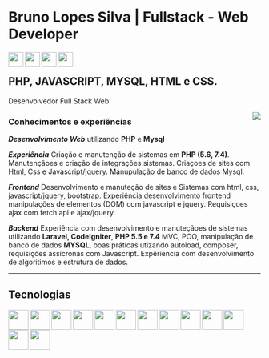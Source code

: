 # Bruno Lopes Silva | Fullstack - Web Developer

<div class="icons">
  <a href="https://www.linkedin.com/in/bruno-silva-6401aa24b/">
    <img align="left" height="30" src="https://cdn.jsdelivr.net/gh/devicons/devicon/icons/linkedin/linkedin-original.svg" />
  </a>
  <a href="mailto:brunolopessilva34@gmail.com">
    <img align="left" height="30" src="https://cdn-icons-png.flaticon.com/512/281/281769.png" />
  </a>
  <a href="https://www.instagram.com/brunosilva_brn/">
    <img align="left" height="30" src="https://cdn-icons-png.flaticon.com/512/2111/2111463.png" />
  </a>
  <a href="https://github.com/brunosilvabrn">
    <img align="left" height="30" src="https://cdn.jsdelivr.net/gh/devicons/devicon/icons/github/github-original.svg" />
  </a>
</div>

<br>

## PHP, JAVASCRIPT, MYSQL, HTML e CSS.

Desenvolvedor Full Stack Web. 

<img align="right" src="https://thumbs.gfycat.com/HeavyLiquidAnnelid-size_restricted.gif" />

### Conhecimentos e experiências

***Desenvolvimento Web*** utilizando **PHP** e **Mysql**

***Experiência*** Criação e manutenção de sistemas em **PHP (5.6, 7.4)**. Manutençãoes e criação de integrações sistemas. Criaçoes de sites com Html, Css e Javascript/jquery. Manupulação de banco de dados Mysql.

***Frontend*** Desenvolvimento e manuteção de sites e Sistemas com html, css, javascript/jquery, bootstrap.
Experiência desenvolvimento frontend manipulações de elementos (DOM) com javascript e jquery.
Requisiçoes ajax com fetch api e ajax/jquery.

***Backend*** Experiência com desenvolvimento e manuteçãoes de sistemas utilizando **Laravel, CodeIgniter**, **PHP 5.5 e 7.4** MVC, POO, manipulação de banco de dados **MYSQL**, boas práticas utizando autoload, composer, requisições assícronas com Javascript. Expêriencia com desenvolvimento de algoritimos e estrutura de dados.
<hr>

## Tecnologias

<div class="icons">
  <img align="left" height="40" src="https://cdn.jsdelivr.net/gh/devicons/devicon/icons/html5/html5-original.svg" />
  <img align="left" height="40" src="https://cdn.jsdelivr.net/gh/devicons/devicon/icons/css3/css3-original.svg" />
  <img align="left" height="40" src="https://cdn.jsdelivr.net/gh/devicons/devicon/icons/javascript/javascript-original.svg" />
  <img align="left" height="40" src="https://cdn.jsdelivr.net/gh/devicons/devicon/icons/php/php-original.svg" />
  <img align="left" height="40" src="https://cdn.jsdelivr.net/gh/devicons/devicon/icons/mysql/mysql-original-wordmark.svg" />
<!--   <img align="left" height="35" src="https://cdn.jsdelivr.net/gh/devicons/devicon/icons/java/java-original.svg" /> -->
  <img align="left" height="40" src="https://cdn.jsdelivr.net/gh/devicons/devicon/icons/bootstrap/bootstrap-original.svg" />
  <img align="left" height="40" src="https://cdn.jsdelivr.net/gh/devicons/devicon/icons/git/git-original.svg" />
  <img align="left" height="40" src="https://cdn.jsdelivr.net/gh/devicons/devicon/icons/github/github-original-wordmark.svg" />
  
  <img align="left" height="40" src="https://cdn.jsdelivr.net/gh/devicons/devicon/icons/laravel/laravel-plain-wordmark.svg" />
  <img align="left" height="40" src="https://cdn.jsdelivr.net/gh/devicons/devicon/icons/codeigniter/codeigniter-plain.svg" />
  <img align="left" height="40" src="https://cdn.jsdelivr.net/gh/devicons/devicon/icons/bitbucket/bitbucket-original-wordmark.svg" />
  <img align="left" height="40" src="https://cdn.jsdelivr.net/gh/devicons/devicon/icons/jquery/jquery-original-wordmark.svg" />
  <img align="left" height="40" src="https://cdn.jsdelivr.net/gh/devicons/devicon/icons/vscode/vscode-original.svg" />
  
<!--   <img align="left" height="35" src="https://cdn.worldvectorlogo.com/logos/sublime-text.svg" /> -->
</div>

<!-- ### Hi there 👋 -->

<!--
**brunosilvabrn/brunosilvabrn** is a ✨ _special_ ✨ repository because its `README.md` (this file) appears on your GitHub profile.

Here are some ideas to get you started:

- 🔭 I’m currently working on ...
- 🌱 I’m currently learning ...
- 👯 I’m looking to collaborate on ...
- 🤔 I’m looking for help with ...
- 💬 Ask me about ...
- 📫 How to reach me: ...
- 😄 Pronouns: ...
- ⚡ Fun fact: ...
-->
